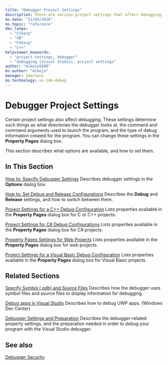 ```yaml
---
title: "Debugger Project Settings"
description: There are various project settings that affect debugging. Follow the links in this article to learn how to use the Property Pages dialog box to change settings. 
ms.date: "11/04/2016"
ms.topic: "reference"
dev_langs:
  - "CSharp"
  - "VB"
  - "FSharp"
  - "C++"
helpviewer_keywords:
  - "project settings, debugger"
  - "debugging [Visual Studio], project settings"
author: "mikejo5000"
ms.author: "mikejo"
manager: jmartens
ms.technology: vs-ide-debug
---
```

# Debugger Project Settings

Certain project settings also affect debugging. These settings determine such things as what directories the debugger looks at, the command and command arguments used to launch the program, and the type of debug information created for the program. You can change these settings in the **Property Pages** dialog box.

 This section describes what options are available, and how to set them.

## In This Section
 [How to: Specify Debugger Settings](../debugger/how-to-specify-debugger-settings.md)
 Describes debugger settings in the **Options** dialog box.

 [How to: Set Debug and Release Configurations](../debugger/how-to-set-debug-and-release-configurations.md)
 Describes the **Debug** and **Release** settings, and how to switch between them.

 [Project Settings for a C++ Debug Configuration](../debugger/project-settings-for-a-cpp-debug-configuration.md)
 Lists properties available in the **Property Pages** dialog box for C or C++ projects.

 [Project Settings for  C# Debug Configurations](../debugger/project-settings-for-csharp-debug-configurations.md)
 Lists properties available in the **Property Pages** dialog box for C# projects.

 [Property Pages Settings for Web Projects](../debugger/property-pages-settings-for-web-projects.md)
 Lists properties available in the **Property Pages** dialog box for web projects.

 [Project Settings for a Visual Basic Debug Configuration](../debugger/project-settings-for-a-visual-basic-debug-configuration.md)
 Lists properties available in the **Property Pages** dialog box for Visual Basic projects.

## Related Sections
 [Specify Symbol (.pdb) and Source Files](../debugger/specify-symbol-dot-pdb-and-source-files-in-the-visual-studio-debugger.md)
 Describes how the debugger uses symbol files and source files to display information for debugging.

 [Debug apps in Visual Studio](debugging-windows-store-and-windows-universal-apps.md)
 Describes how to debug UWP apps. (Windows Dev Center)

 [Debugger Settings and Preparation](../debugger/debugger-settings-and-preparation.md)
 Describes the debugger-related property settings, and the preparation needed in order to debug your program with the Visual Studio debugger.

## See also
 [Debugger Security](../debugger/debugger-security.md)